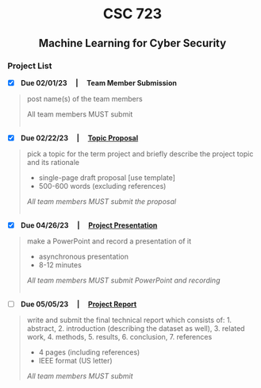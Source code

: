 <h1 align="center">CSC 723</h1>
<h2 align="center">Machine Learning for Cyber Security</h2>

<h3> Project List </h3>

- [X] <b> Due 02/01/23 &emsp;|&emsp; Team Member Submission </b>

> post name(s) of the team members
>
> All team members MUST submit
<br><br>

- [X] <b> Due 02/22/23 &emsp;|&emsp; [Topic Proposal](https://github.com/KieraConway/CSC723/tree/main/Topic%20Proposal)<br> </b>

> pick a topic for the term project and briefly describe the project 
> topic and its rationale
> 
> - single-page draft proposal [use template]
> - 500-600 words (excluding references) 
> 
> *All team members MUST submit the proposal*
<br><br>


- [X] <b> Due 04/26/23 &emsp;|&emsp; [Project Presentation](https://github.com/KieraConway/CSC723/tree/main/Project%20Presentation)<br> </b>

> make a PowerPoint and record a presentation of it
> 
> - asynchronous presentation
> - 8-12 minutes
> 
> *All team members MUST submit PowerPoint and recording*
<br><br>


- [ ] <b> Due 05/05/23 &emsp;|&emsp; [Project Report](https://github.com/KieraConway/CSC723/tree/main/Project%20Report)<br> </b>

> write and submit the final technical report which consists of: 
>      1.  abstract, 
>      2.  introduction (describing the dataset as well), 
>      3.  related work, 
>      4.  methods, 
>      5.  results, 
>      6.  conclusion, 
>      7.  references
> 
> - 4 pages (including references)
> - IEEE format (US letter)
> 
> *All team members MUST submit*
